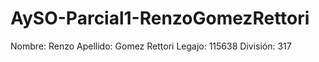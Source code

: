 # AySO-Parcial1-RenzoGomezRettori
Nombre: Renzo
Apellido: Gomez Rettori
Legajo: 115638
División: 317
